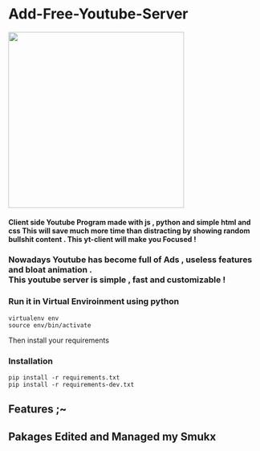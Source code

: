 # Add-Free-Youtube-Server

<a href="https://github.com/Whitecat18"><img src="https://thumbs.dreamstime.com/b/yt-logo-monogram-up-to-down-style-negative-space-design-template-isolated-black-background-176439284.jpg" height=350></a>

<h4> Client side Youtube Program made with js , python and simple html and css This will save much more time than distracting by showing random bullshit content . This yt-client will make you Focused !</h4>
<h3>Nowadays Youtube has become full of Ads , useless features and bloat animation . <br>
This youtube server is simple , fast and customizable ! 


### Run it in Virtual Enviroinment using python

`virtualenv env` <br>
`source env/bin/activate`

Then install your requirements
### Installation

`pip install -r requirements.txt` <br>
`pip install -r requirements-dev.txt`





## Features ;~


## Pakages Edited and Managed my Smukx







      
